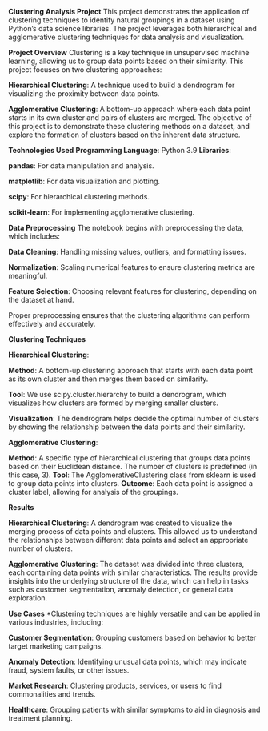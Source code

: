 **Clustering Analysis Project**
This project demonstrates the application of clustering techniques to identify natural groupings in a dataset using Python’s data science libraries. The project leverages both hierarchical and agglomerative clustering techniques for data analysis and visualization.


**Project Overview**
Clustering is a key technique in unsupervised machine learning, allowing us to group data points based on their similarity. This project focuses on two clustering approaches:

**Hierarchical Clustering**: A technique used to build a dendrogram for visualizing the proximity between data points.

**Agglomerative Clustering**: A bottom-up approach where each data point starts in its own cluster and pairs of clusters are merged.
The objective of this project is to demonstrate these clustering methods on a dataset, and explore the formation of clusters based on the inherent data structure.

**Technologies Used**
**Programming Language**: Python 3.9
**Libraries**:

**pandas**: For data manipulation and analysis.

**matplotlib**: For data visualization and plotting.

**scipy**: For hierarchical clustering methods.

**scikit-learn**: For implementing agglomerative clustering.

**Data Preprocessing**
The notebook begins with preprocessing the data, which includes:

**Data Cleaning**: Handling missing values, outliers, and formatting issues.

**Normalization**: Scaling numerical features to ensure clustering metrics are meaningful.

**Feature Selection**: Choosing relevant features for clustering, depending on the dataset at hand.

Proper preprocessing ensures that the clustering algorithms can perform effectively and accurately.



**Clustering Techniques**

**Hierarchical Clustering**:

**Method**: A bottom-up clustering approach that starts with each data point as its own cluster and then merges them based on similarity.

**Tool**: We use scipy.cluster.hierarchy to build a dendrogram, which visualizes how clusters are formed by merging smaller clusters.

**Visualization**: The dendrogram helps decide the optimal number of clusters by showing the relationship between the data points and their similarity.

**Agglomerative Clustering**:

**Method**: A specific type of hierarchical clustering that groups data points based on their Euclidean distance. The number of clusters is predefined (in this case, 3).
**Tool**: The AgglomerativeClustering class from sklearn is used to group data points into clusters.
**Outcome**: Each data point is assigned a cluster label, allowing for analysis of the groupings.



**Results**

**Hierarchical Clustering**: A dendrogram was created to visualize the merging process of data points and clusters. This allowed us to understand the relationships between different data points and select an appropriate number of clusters.

**Agglomerative Clustering**: The dataset was divided into three clusters, each containing data points with similar characteristics.
The results provide insights into the underlying structure of the data, which can help in tasks such as customer segmentation, anomaly detection, or general data exploration.



**Use Cases**
*Clustering techniques are highly versatile and can be applied in various industries, including:

**Customer Segmentation**: Grouping customers based on behavior to better target marketing campaigns.

**Anomaly Detection**: Identifying unusual data points, which may indicate fraud, system faults, or other issues.

**Market Research**: Clustering products, services, or users to find commonalities and trends.

**Healthcare**: Grouping patients with similar symptoms to aid in diagnosis and treatment planning.
